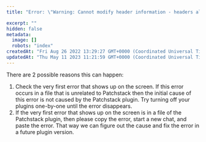 ```yaml
---
title: "Error: \"Warning: Cannot modify header information - headers already sent by\""

excerpt: ""
hidden: false
metadata: 
  image: []
  robots: "index"
createdAt: "Fri Aug 26 2022 13:29:27 GMT+0000 (Coordinated Universal Time)"
updatedAt: "Thu May 11 2023 11:21:59 GMT+0000 (Coordinated Universal Time)"
---
```

There are 2 possible reasons this can happen:

<ol><li>Check the very first error that shows up on the screen. If this error occurs in a file that is unrelated to Patchstack then the initial cause of this error is not caused by the Patchstack plugin. Try turning off your plugins one-by-one until the error disappears.</li>

<li>If the very first error that shows up on the screen is in a file of the Patchstack plugin, then please copy the error, start a new chat, and paste the error. That way we can figure out the cause and fix the error in a future plugin version.</li></ol>
